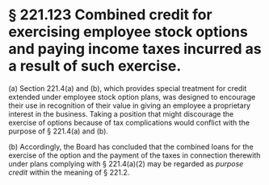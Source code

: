 # § 221.123   Combined credit for exercising employee stock options and paying income taxes incurred as a result of such exercise.

(a) Section 221.4(a) and (b), which provides special treatment for credit extended under employee stock option plans, was designed to encourage their use in recognition of their value in giving an employee a proprietary interest in the business. Taking a position that might discourage the exercise of options because of tax complications would conflict with the purpose of § 221.4(a) and (b).


(b) Accordingly, the Board has concluded that the combined loans for the exercise of the option and the payment of the taxes in connection therewith under plans complying with § 221.4(a)(2) may be regarded as *purpose credit* within the meaning of § 221.2.




